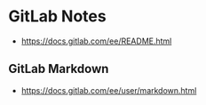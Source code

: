 # GitLab Notes

* https://docs.gitlab.com/ee/README.html

## GitLab Markdown

* https://docs.gitlab.com/ee/user/markdown.html
